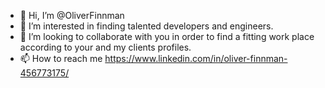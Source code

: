 - 👋 Hi, I’m @OliverFinnman
- 👀 I’m interested in finding talented developers and engineers.
- 💞️ I’m looking to collaborate with you in order to find a fitting work place according to your and my clients profiles. 
- 📫 How to reach me https://www.linkedin.com/in/oliver-finnman-456773175/

<!---
OliverFinnman/OliverFinnman is a ✨ special ✨ repository because its `README.md` (this file) appears on your GitHub profile.
You can click the Preview link to take a look at your changes.
--->

